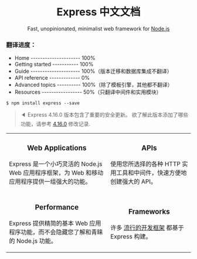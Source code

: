 <h1 align="center">Express 中文文档</h1>

<p align="center">Fast, unopinionated, minimalist web framework for <a href="https://nodejs.org/en/">Node.js</a></p>

<h3>翻译进度：</h3>

  - Home --------------------- 100%
  - Getting started ----------- 100%
  - Guide --------------------- 100%（版本迁移和数据库集成不翻译）
  - API reference ------------- 0%
  - Advanced topics ---------- 100%（除了模板引擎，其他都不翻译）
  - Resources ----------------- 50%（只翻译中间件和实用模块）

```
$ npm install express --save
```

> :speaker: Express 4.16.0 版本包含了重要的安全更新。
欲了解此版本添加了哪些功能，请参考 [4.16.0](http://www.expressjs.com.cn/changelog/4x.html#4.16.0) 修改记录.

<table>
  <tbody>
    <tr>
      <td valign="middle">
        <h3 align="center">Web Applications</h3>
        <p>Express 是一个小巧灵活的 Node.js Web 应用程序框架，为 Web 和移动应用程序提供一组强大的功能。</p>
      </td>
      <td valign="middle">
        <h3 align="center">APIs</h3>
        <p>使用您所选择的各种 HTTP 实用工具和中间件，快速方便地创建强大的 API。</p>
      </td>
    </tr><tr></tr>
    <tr>
      <td valign="middle">
        <h3 align="center">Performance</h3>
        <p>Express 提供精简的基本 Web 应用程序功能，而不会隐藏您了解和青睐的 Node.js 功能。</p>
      </td>
      <td valign="middle">
        <h3 align="center">Frameworks</h3>
        <p>许多 <a href="http://expressjs.com/en/resources/frameworks.html">流行的开发框架</a> 都基于 Express 构建。</p>
      </td>
    </tr>
  </tbody>
</table>
